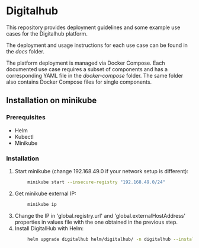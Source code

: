 # Digitalhub

This repository provides deployment guidelines and some example use cases for the Digitalhub platform.

The deployment and usage instructions for each use case can be found in the *docs* folder.

The platform deployment is managed via Docker Compose. Each documented use case requires a subset of components and has a corresponding YAML file in the *docker-compose* folder. The same folder also contains Docker Compose files for single components.

## Installation on minikube

### Prerequisites 
- Helm
- Kubectl
- Minikube

### Installation

1. Start minikube (change 192.168.49.0 if your network setup is different):
```sh
        minikube start --insecure-registry "192.168.49.0/24"
```
2. Get minikube external IP:
```sh
        minikube ip
```
3. Change the IP in  'global.registry.url' and 'global.externalHostAddress' properties in values file with the one obtained in the previous step.
4. Install DigitalHub with Helm:
```sh
        helm upgrade digitalhub helm/digitalhub/ -n digitalhub --install --create-namespace 
```